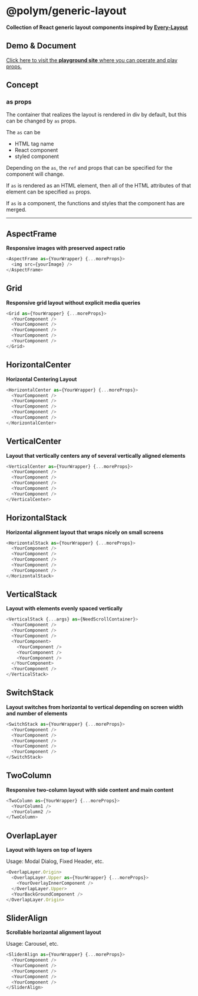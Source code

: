 # @polym/generic-layout

**Collection of React generic layout components inspired by [Every-Layout](https://every-layout.dev/)**

## Demo & Document

[Click here to visit the **playground site** where you can operate and play props.](https://tetracalibers.github.io/polym-generic-layout/?path=/story/layout-introduction--page)

## Concept

### as props

The container that realizes the layout is rendered in div by default, but this can be changed by `as` props.

The `as` can be

- HTML tag name
- React component
- styled component

Depending on the `as`, the `ref` and props that can be specified for the component will change.

If `as` is rendered as an HTML element, then all of the HTML attributes of that element can be specified `as` props.

If `as` is a component, the functions and styles that the component has are merged.

---

## AspectFrame

**Responsive images with preserved aspect ratio**

```ts
<AspectFrame as={YourWrapper} {...moreProps}>
  <img src={yourImage} />
</AspectFrame>
```

## Grid

**Responsive grid layout without explicit media queries**

```ts
<Grid as={YourWrapper} {...moreProps}>
  <YourComponent />
  <YourComponent />
  <YourComponent />
  <YourComponent />
  <YourComponent />
</Grid>
```

## HorizontalCenter

**Horizontal Centering Layout**

```ts
<HorizontalCenter as={YourWrapper} {...moreProps}>
  <YourComponent />
  <YourComponent />
  <YourComponent />
  <YourComponent />
  <YourComponent />
</HorizontalCenter>
```

## VerticalCenter

**Layout that vertically centers any of several vertically aligned elements**

```ts
<VerticalCenter as={YourWrapper} {...moreProps}>
  <YourComponent />
  <YourComponent />
  <YourComponent />
  <YourComponent />
  <YourComponent />
</VerticalCenter>
```

## HorizontalStack

**Horizontal alignment layout that wraps nicely on small screens**

```ts
<HorizontalStack as={YourWrapper} {...moreProps}>
  <YourComponent />
  <YourComponent />
  <YourComponent />
  <YourComponent />
  <YourComponent />
</HorizontalStack>
```

## VerticalStack

**Layout with elements evenly spaced vertically**

```ts
<VerticalStack {...args} as={NeedScrollContainer}>
  <YourComponent />
  <YourComponent />
  <YourComponent />
  <YourComponent>
    <YourComponent />
    <YourComponent />
    <YourComponent />
  </YourComponent>
  <YourComponent />
</VerticalStack>
```

## SwitchStack

**Layout switches from horizontal to vertical depending on screen width and number of elements**

```ts
<SwitchStack as={YourWrapper} {...moreProps}>
  <YourComponent />
  <YourComponent />
  <YourComponent />
  <YourComponent />
  <YourComponent />
</SwitchStack>
```

## TwoColumn

**Responsive two-column layout with side content and main content**

```ts
<TwoColumn as={YourWrapper} {...moreProps}>
  <YourColumn1 />
  <YourColumn2 />
</TwoColumn>
```

## OverlapLayer

**Layout with layers on top of layers**

Usage: Modal Dialog, Fixed Header, etc.

```ts
<OverlapLayer.Origin>
  <OverlapLayer.Upper as={YourWrapper} {...moreProps}>
    <YourOverlayInnerComponent />
  </OverlapLayer.Upper>
  <YourBackGroundComponent />
</OverlapLayer.Origin>
```

## SliderAlign

**Scrollable horizontal alignment layout**

Usage: Carousel, etc.

```ts
<SliderAlign as={YourWrapper} {...moreProps}>
  <YourComponent />
  <YourComponent />
  <YourComponent />
  <YourComponent />
  <YourComponent />
</SliderAlign>
```
